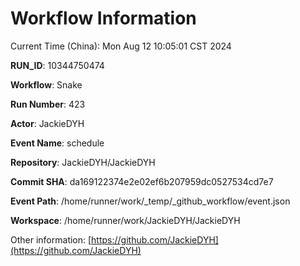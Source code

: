 # Workflow Information

Current Time (China): Mon Aug 12 10:05:01 CST 2024  

**RUN_ID**: 10344750474  

**Workflow**: Snake  

**Run Number**: 423  

**Actor**: JackieDYH  

**Event Name**: schedule  

**Repository**: JackieDYH/JackieDYH  

**Commit SHA**: da169122374e2e02ef6b207959dc0527534cd7e7  

**Event Path**: /home/runner/work/_temp/_github_workflow/event.json  

**Workspace**: /home/runner/work/JackieDYH/JackieDYH  

Other information: [https://github.com/JackieDYH](https://github.com/JackieDYH)
